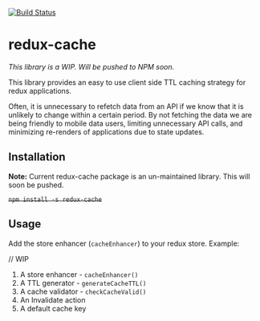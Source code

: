 [![Build Status](https://travis-ci.org/JumboInteractiveLimited/redux-cache.svg?branch=master)](https://travis-ci.org/JumboInteractiveLimited/redux-cache)
# redux-cache
*This library is a WIP. Will be pushed to NPM soon.*

This library provides an easy to use client side TTL caching strategy for redux applications.

Often, it is unnecessary to refetch data from an API if we know that it is unlikely to change within a certain period. By not fetching the data we are being friendly to mobile data users, limiting unnecessary API calls, and minimizing re-renders of applications due to state updates.

## Installation
**Note:** Current redux-cache package is an un-maintained library. This will soon be pushed.

~~`npm install -s redux-cache`~~

## Usage
Add the store enhancer (`cacheEnhancer`) to your redux store. Example:

// WIP

1. A store enhancer - `cacheEnhancer()`
1. A TTL generator - `generateCacheTTL()`
1. A cache validator - `checkCacheValid()`
1. An Invalidate action
1. A default cache key